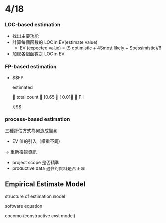 # 4/18

### LOC-based estimation

* 找出主要功能
* 計算每個函數的 LOC in EV\(estimate value\)   
  * EV \(expected value\) = \(S optimistic + 4Smost likely + Spessimistic\)/6
* 加總各個函數之 LOC in EV

### FP-based estimation

* $$FP

   estimated

    total count  \[0.65  \( 0.01  F i

   \)\]$$

### process-based estimation

三種評估方式為何造成變異

* EV 值的引入（權重不同）

-&gt; 重新檢視資訊

* project scope 是否精準
* productive data 過往的資料是否正確

## Empirical Estimate Model

structure of estimation model

software equation

cocomo \(constructive cost model\)


